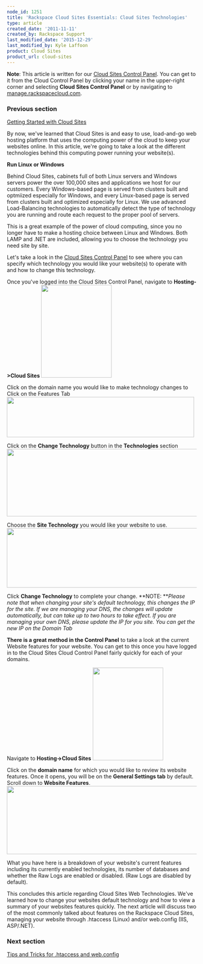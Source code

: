 ```yaml
---
node_id: 1251
title: 'Rackspace Cloud Sites Essentials: Cloud Sites Technologies'
type: article
created_date: '2011-11-11'
created_by: Rackspace Support
last_modified_date: '2015-12-29'
last_modified_by: Kyle Laffoon
product: Cloud Sites
product_url: cloud-sites
---
```


<div
class="field field-name-body field-type-text-with-summary field-label-hidden">

<div class="field-items">

<div class="field-item even">

<div class="content">

<div
class="field field-name-body field-type-text-with-summary field-label-hidden">

<div class="field-items">

<div class="field-item even">

**Note**: This article is written for our [Cloud Sites Control
Panel](https://manage.rackspacecloud.com/). You can get to it from the
Cloud Control Panel by clicking your name in the upper-right corner and
selecting **Cloud Sites Control Panel** or by navigating to
[manage.rackspacecloud.com](https://manage.rackspacecloud.com).

### Previous section

[Getting Started with Cloud
Sites](/how-to/cloud-sites)



By now, we've learned that Cloud Sites is and easy to use, load-and-go
web hosting platform that uses the computing power of the cloud to keep
your websites online. In this article, we're going to take a look at the
different technologies behind this computing power running your
website(s).



**Run Linux or Windows**

Behind Cloud Sites, cabinets full of both Linux servers and Windows
servers power the over 100,000 sites and applications we host for our
customers. Every Windows-based page is served from clusters built and
optmiized especially for Windows, and every Linux-based page is served
from clusters built and optimized especially for Linux. We use advanced
Load-Balancing technologies to automatically detect the type of
technology you are running and route each request to the proper pool of
servers.

This is a great example of the power of cloud computing, since you no
longer have to make a hosting choice between Linux and Windows. Both
LAMP and .NET are included, allowing you to choose the technology you
need site by site.

Let's take a look in the [Cloud Sites Control
Panel](http://manage.rackspacecloud.com) to see where you can specify
which technology you would like your website(s) to operate with and how
to change this technology.

Once you've logged into the Cloud Sites Control Panel, navigate to
**Hosting-&gt;Cloud Sites**
<img src="https://8026b2e3760e2433679c-fffceaebb8c6ee053c935e8915a3fbe7.ssl.cf2.rackcdn.com/field/image/hosting.png" width="187" height="246" />

Click on the domain name you would like to make technology changes to
Click on the Features Tab
<img src="https://8026b2e3760e2433679c-fffceaebb8c6ee053c935e8915a3fbe7.ssl.cf2.rackcdn.com/field/image/featurestab.png" width="497" height="107" />

Click on the **Change Technology** button in the **Technologies**
section
<img src="https://8026b2e3760e2433679c-fffceaebb8c6ee053c935e8915a3fbe7.ssl.cf2.rackcdn.com/field/image/technologies_1.png" width="600" height="179" />

Choose the **Site Technology** you would like your website to use.
<img src="https://8026b2e3760e2433679c-fffceaebb8c6ee053c935e8915a3fbe7.ssl.cf2.rackcdn.com/field/image/change-technology_1.png" width="600" height="158" />

Click **Change Technology** to complete your change.
**NOTE: ***Please note that when changing your site's default
technology, this changes the IP for the site. If we are managing your
DNS, the changes will update automatically, but can take up to two hours
to take effect. If you are managing your own DNS, please update the IP
for you site. You can get the new IP on the Domain Tab*

**There is a great method in the Control Panel** to take a look at the
current Website features for your website. You can get to this once you
have logged in to the Cloud Sites Cloud Control Panel fairly quickly for
each of your domains.

Navigate to **Hosting-&gt;Cloud Sites**
<img src="https://8026b2e3760e2433679c-fffceaebb8c6ee053c935e8915a3fbe7.ssl.cf2.rackcdn.com/field/image/hosting.png" width="187" height="246" />

Click on the **domain name** for which you would like to review its
website features.
Once it opens, you will be on  the **General Settings tab** by default.
Scroll down to **Website Features**.
<img src="https://8026b2e3760e2433679c-fffceaebb8c6ee053c935e8915a3fbe7.ssl.cf2.rackcdn.com/field/image/web_features.png" width="600" height="181" />

What you have here is a breakdown of your website's current features
including its currently enabled technologies, its number of
databases and whether the Raw Logs are enabled or disabled. (Raw Logs
are disabled by default).



This concludes this article regarding Cloud Sites Web Technologies.
We've learned how to change your websites default technology and how to
view a summary of your websites features quickly. The next article will
discuss two of the most commonly talked about features on the Rackspace
Cloud Sites, managing your website through .htaccess (Linux) and/or
web.config (IIS, ASP/.NET).

### Next section

[Tips and Tricks for .htaccess and
web.config](/how-to/rackspace-cloud-essentials-tips-and-tricks-for-htaccess-and-webconfig)

</div>

</div>

</div>

</div>

</div>

</div>

</div>

